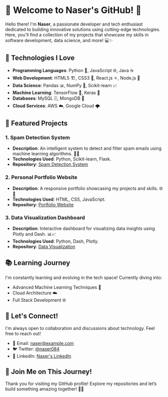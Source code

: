 # 👋 Welcome to Naser's GitHub! 🚀

Hello there! I'm **Naser**, a passionate developer and tech enthusiast dedicated to building innovative solutions using cutting-edge technologies. Here, you'll find a collection of my projects that showcase my skills in software development, data science, and more! 💻✨

## 🔧 Technologies I Love

- **Programming Languages**: Python 🐍, JavaScript 🌐, Java ☕
- **Web Development**: HTML5 🏗️, CSS3 🎨, React.js ⚛️, Node.js 🚀
- **Data Science**: Pandas 📊, NumPy 🔢, Scikit-learn 📈
- **Machine Learning**: TensorFlow 🤖, Keras 🧠
- **Databases**: MySQL 🗄️, MongoDB 🍃
- **Cloud Services**: AWS ☁️, Google Cloud 🌩️

## 🌟 Featured Projects

### 1. **Spam Detection System**
   - **Description**: An intelligent system to detect and filter spam emails using machine learning algorithms. 📧❌
   - **Technologies Used**: Python, Scikit-learn, Flask.
   - **Repository**: [Spam Detection System](https://github.com/naser084/spam-detection)

### 2. **Personal Portfolio Website**
   - **Description**: A responsive portfolio showcasing my projects and skills. 🌐💼
   - **Technologies Used**: HTML, CSS, JavaScript.
   - **Repository**: [Portfolio Website](https://github.com/naser084/portfolio)

### 3. **Data Visualization Dashboard**
   - **Description**: Interactive dashboard for visualizing data insights using Plotly and Dash. 📊📈
   - **Technologies Used**: Python, Dash, Plotly.
   - **Repository**: [Data Visualization](https://github.com/naser084/data-visualization)

## 📚 Learning Journey

I'm constantly learning and evolving in the tech space! Currently diving into:
- Advanced Machine Learning Techniques 🧠
- Cloud Architecture ☁️
- Full Stack Development 🌐

## 🤝 Let's Connect!

I'm always open to collaboration and discussions about technology. Feel free to reach out!

- 📧 Email: naser@example.com
- 🐦 Twitter: [@naser084](https://twitter.com/naser084)
- 💼 LinkedIn: [Naser's LinkedIn](https://linkedin.com/in/naser084)

## 🚀 Join Me on This Journey!

Thank you for visiting my GitHub profile! Explore my repositories and let’s build something amazing together! 💪✨
